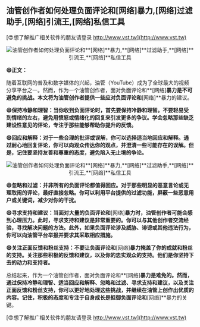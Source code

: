 ## **油管创作者如何处理负面评论和**[网络]**暴力,**[网络]**过滤助手,**[网络]**引流王,**[网络]**私信工具**

[😍想了解推广相关软件的朋友请登录 http://www.vst.tw](http://www.vst.tw)

 <center><img src="https://vst.tw/MP4/tuiguang/png/1.png" alt="油管创作者如何处理负面评论和**[网络]**暴力,**[网络]**过滤助手,**[网络]**引流王,**[网络]**私信工具"></center>

**😄正文：**

随着互联网的普及和数字媒体的兴起，油管（YouTube）成为了全球最大的视频分享平台之一。然而，作为一个油管创作者，面对负面评论和**[网络]**暴力是不可避免的挑战。本文将为油管创作者提供一些应对负面评论和**[网络]**暴力的建议。

**😄保持冷静和理智：当你收到负面评论时，首先要保持冷静和理智。不要轻易受到情绪的左右，避免用愤怒或情绪化的回复来引发更多的争议。学会忽略那些缺乏建设性意见的评论，专注于那些能够帮助你提升的反馈。**

**😄回应和解释：对于一些合理的批评或误解，你可以选择适当地回应和解释。通过耐心地回复评论，你可以向观众传达你的观点，并澄清一些可能存在的误解。但是，记住要坚持友善和尊重的态度，避免陷入无止境的争论。**

 <center><img src="https://vst.tw/MP4/tuiguang/png/3.png" alt="油管创作者如何处理负面评论和**[网络]**暴力,**[网络]**过滤助手,**[网络]**引流王,**[网络]**私信工具"></center>

**😄忽略和过滤：并非所有的负面评论都值得回应。对于那些明显的恶意言论或无理取闹的评论，最好直接忽略。你可以利用平台提供的过滤功能，屏蔽一些恶意用户或关键词，减少对你的干扰。**

**😄寻求支持和建议：当面对大量的负面评论和**[网络]**暴力时，油管创作者可能会感到心理压力。此时，寻求支持和建议是非常重要的。你可以与其他创作者交流经验，寻找解决问题的方法。此外，如果负面评论涉及威胁、诽谤或其他违法行为，你可以向油管平台举报并要求其采取相应措施。**

**😄关注正面反馈和粉丝支持：不要让负面评论和**[网络]**暴力掩盖了你的成就和粉丝的支持。关注那些积极的反馈和建议，以及你的忠实观众的支持。他们是你坚持下去的动力和支持者。**

总结起来，作为一个油管创作者，面对负面评论和**[网络]**暴力是难免的。然而，通过保持冷静和理智、适当回应和解释、忽略和过滤、寻求支持和建议，以及关注正面反馈和粉丝支持，你可以更好地处理这些挑战，并继续在油管上创作出优质的内容。记住，积极的态度和专注于自身成长是抵御负面评论和**[网络]**暴力的关键。

[😍想了解推广相关软件的朋友请登录 http://www.vst.tw](http://www.vst.tw)



